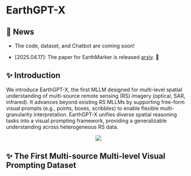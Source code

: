 # EarthGPT-X
  
## :mega: News
- The code, dataset, and Chatbot are coming soon!
* [2025.04.17]: The paper for EarthMarker is released [arxiv](https://arxiv.org/pdf/2504.12795). 🚀 


##  :sparkles: Introduction
We introduce EarthGPT-X, the first MLLM designed for multi-level spatial understanding of multi-source remote sensing (RS) imagery (optical, SAR, infrared). It advances beyond existing RS MLLMs by supporting free-form visual prompts (e.g., points, boxes, scribbles) to enable flexible multi-granularity interpretation. EarthGPT-X unifies diverse spatial reasoning tasks into a visual prompting framework, providing a generalizable understanding across heterogeneous RS data.
 <div align="center">
  <img src="example.png">
</div>

##  :sparkles: The First Multi-source Multi-level Visual Prompting Dataset 



